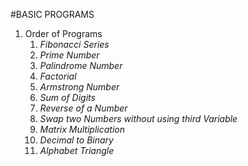 #BASIC PROGRAMS
1. Order of Programs 
     1.   *Fibonacci Series*
     2.   *Prime Number*
     3.   *Palindrome Number*
     4.   *Factorial*
     5.   *Armstrong Number*
     6.   *Sum of Digits*
     7.   *Reverse of a Number*
     8.   *Swap two Numbers without using third Variable*
     9.   *Matrix Multiplication*
    10.   *Decimal to Binary*
    11.   *Alphabet Triangle*
